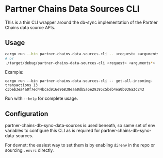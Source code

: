 # Partner Chains Data Sources CLI

This is a thin CLI wrapper around the db-sync implementation of the Partner Chains data source APIs.

## Usage

```sh
cargo run --bin partner-chains-data-sources-cli -- <request> <arguments*>
# or
./target/debug/partner-chains-data-sources-cli <request> <arguments*>
```
Example:
```
cargo run --bin partner-chains-data-sources-cli -- get-all-incoming-transactions 13 c3beb3ea4a0f7ed44bcad916e96838eaa0db5a6e29395c5beb4ea0b036a3c243
```

Run with `--help` for complete usage.

## Configuration

partner-chains-db-sync-data-sources is used beneath, so same set of env variables to configure this CLI as is required for partner-chains-db-sync-data-sources.

For devnet: the easiest way to set them is by enabling `direnv` in the repo or sourcing `.envrc` directly.
